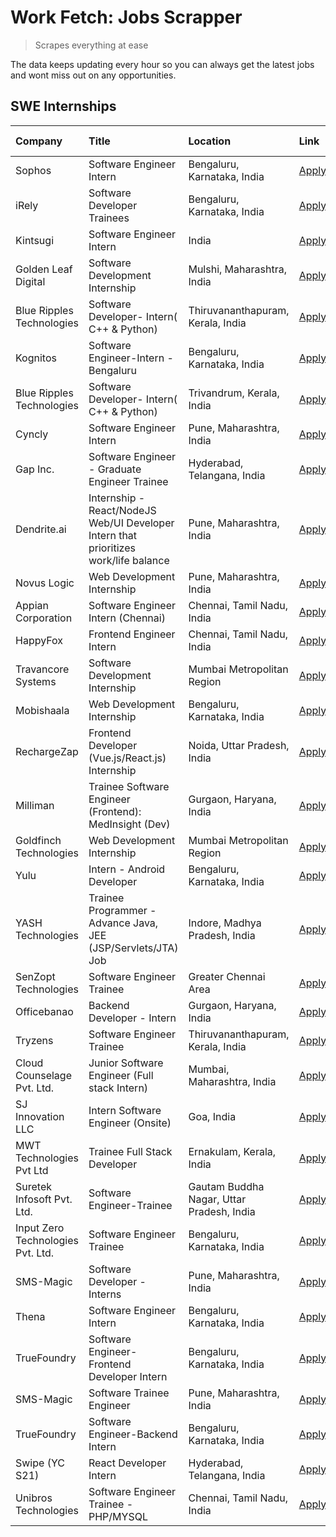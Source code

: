 # Work Fetch: Jobs Scrapper
> Scrapes everything at ease

The data keeps updating every hour so you can always get the latest jobs and wont miss out on any opportunities.

## SWE Internships
<!--START_SECTION:workfetch-->
| Company                           | Title                                                                                | Location                                  | Link                                                                                                                                                                                                                                                                                                    | Date Posted   |
|:----------------------------------|:-------------------------------------------------------------------------------------|:------------------------------------------|:--------------------------------------------------------------------------------------------------------------------------------------------------------------------------------------------------------------------------------------------------------------------------------------------------------|:--------------|
| Sophos                            | Software Engineer Intern                                                             | Bengaluru, Karnataka, India               | [Apply](https://in.linkedin.com/jobs/view/software-engineer-intern-at-sophos-3861635553?refId=nlQg9HTtK5WPDMK9ucFIsA%3D%3D&trackingId=XfacSxFK32nFz8ZUVRz0xA%3D%3D&position=11&pageNum=0&trk=public_jobs_jserp-result_search-card)                                                                      | 2024-03-18    |
| iRely                             | Software Developer Trainees                                                          | Bengaluru, Karnataka, India               | [Apply](https://in.linkedin.com/jobs/view/software-developer-trainees-at-irely-3860566039?refId=nlQg9HTtK5WPDMK9ucFIsA%3D%3D&trackingId=5r4oqcvPicZdkcdRS%2BgclA%3D%3D&position=20&pageNum=0&trk=public_jobs_jserp-result_search-card)                                                                  | 2024-03-18    |
| Kintsugi                          | Software Engineer Intern                                                             | India                                     | [Apply](https://in.linkedin.com/jobs/view/software-engineer-intern-at-kintsugi-3857074071?refId=3kp%2BMFfKMF4XneQMsYnkAA%3D%3D&trackingId=MkkUabWWR1D%2FxRSgcd8MDw%3D%3D&position=13&pageNum=1&trk=public_jobs_jserp-result_search-card)                                                                | 2024-03-16    |
| Golden Leaf Digital               | Software Development Internship                                                      | Mulshi, Maharashtra, India                | [Apply](https://in.linkedin.com/jobs/view/software-development-internship-at-golden-leaf-digital-3858085305?refId=nlQg9HTtK5WPDMK9ucFIsA%3D%3D&trackingId=V1v4a%2BmAUd62nj0vWrmtdg%3D%3D&position=5&pageNum=0&trk=public_jobs_jserp-result_search-card)                                                 | 2024-03-15    |
| Blue Ripples Technologies         | Software Developer- Intern( C++ & Python)                                            | Thiruvananthapuram, Kerala, India         | [Apply](https://in.linkedin.com/jobs/view/software-developer-intern-c%2B%2B-python-at-blue-ripples-technologies-3855594494?refId=3kp%2BMFfKMF4XneQMsYnkAA%3D%3D&trackingId=QhK2i6kVVQujLPD09XZWUA%3D%3D&position=7&pageNum=1&trk=public_jobs_jserp-result_search-card)                                  | 2024-03-14    |
| Kognitos                          | Software Engineer-Intern -Bengaluru                                                  | Bengaluru, Karnataka, India               | [Apply](https://in.linkedin.com/jobs/view/software-engineer-intern-bengaluru-at-kognitos-3855361239?refId=nlQg9HTtK5WPDMK9ucFIsA%3D%3D&trackingId=HrqaNlqG0j%2Bk%2Bl9dOpneWg%3D%3D&position=15&pageNum=0&trk=public_jobs_jserp-result_search-card)                                                      | 2024-03-13    |
| Blue Ripples Technologies         | Software Developer- Intern( C++  & Python)                                           | Trivandrum, Kerala, India                 | [Apply](https://in.linkedin.com/jobs/view/software-developer-intern-c%2B%2B-python-at-blue-ripples-technologies-3856150730?refId=3kp%2BMFfKMF4XneQMsYnkAA%3D%3D&trackingId=8KbTVYMwdidytDcJcJZsaA%3D%3D&position=11&pageNum=1&trk=public_jobs_jserp-result_search-card)                                 | 2024-03-13    |
| Cyncly                            | Software Engineer Intern                                                             | Pune, Maharashtra, India                  | [Apply](https://in.linkedin.com/jobs/view/software-engineer-intern-at-cyncly-3853990178?refId=3kp%2BMFfKMF4XneQMsYnkAA%3D%3D&trackingId=LcF3iHdffk%2FUYGO5Aw8VuQ%3D%3D&position=17&pageNum=1&trk=public_jobs_jserp-result_search-card)                                                                  | 2024-03-13    |
| Gap Inc.                          | Software Engineer - Graduate Engineer Trainee                                        | Hyderabad, Telangana, India               | [Apply](https://in.linkedin.com/jobs/view/software-engineer-graduate-engineer-trainee-at-gap-inc-3853818960?refId=nlQg9HTtK5WPDMK9ucFIsA%3D%3D&trackingId=F%2FOfoPcJViq3qvDPeImqag%3D%3D&position=7&pageNum=0&trk=public_jobs_jserp-result_search-card)                                                 | 2024-03-12    |
| Dendrite.ai                       | Internship - React/NodeJS Web/UI Developer Intern that prioritizes work/life balance | Pune, Maharashtra, India                  | [Apply](https://in.linkedin.com/jobs/view/internship-react-nodejs-web-ui-developer-intern-that-prioritizes-work-life-balance-at-dendrite-ai-3853583200?refId=3kp%2BMFfKMF4XneQMsYnkAA%3D%3D&trackingId=5qtzcAoq0XWkg6V%2B83gj%2Fw%3D%3D&position=21&pageNum=1&trk=public_jobs_jserp-result_search-card) | 2024-03-12    |
| Novus Logic                       | Web Development Internship                                                           | Pune, Maharashtra, India                  | [Apply](https://in.linkedin.com/jobs/view/web-development-internship-at-novus-logic-3850815684?refId=3kp%2BMFfKMF4XneQMsYnkAA%3D%3D&trackingId=g%2BuEhv7JaUg8mVmTWCY2LA%3D%3D&position=25&pageNum=1&trk=public_jobs_jserp-result_search-card)                                                           | 2024-03-08    |
| Appian Corporation                | Software Engineer Intern (Chennai)                                                   | Chennai, Tamil Nadu, India                | [Apply](https://in.linkedin.com/jobs/view/software-engineer-intern-chennai-at-appian-corporation-3848335036?refId=nlQg9HTtK5WPDMK9ucFIsA%3D%3D&trackingId=B%2Fvg5F6crdg1Kie9UjivGA%3D%3D&position=3&pageNum=0&trk=public_jobs_jserp-result_search-card)                                                 | 2024-03-07    |
| HappyFox                          | Frontend Engineer Intern                                                             | Chennai, Tamil Nadu, India                | [Apply](https://in.linkedin.com/jobs/view/frontend-engineer-intern-at-happyfox-3848357951?refId=3kp%2BMFfKMF4XneQMsYnkAA%3D%3D&trackingId=9G7XADUX8ho07bhKwEdkjA%3D%3D&position=19&pageNum=1&trk=public_jobs_jserp-result_search-card)                                                                  | 2024-03-07    |
| Travancore Systems                | Software Development Internship                                                      | Mumbai Metropolitan Region                | [Apply](https://in.linkedin.com/jobs/view/software-development-internship-at-travancore-systems-3847706952?refId=nlQg9HTtK5WPDMK9ucFIsA%3D%3D&trackingId=1pD77mY48Rccmhsyvp043g%3D%3D&position=10&pageNum=0&trk=public_jobs_jserp-result_search-card)                                                   | 2024-03-05    |
| Mobishaala                        | Web Development Internship                                                           | Bengaluru, Karnataka, India               | [Apply](https://in.linkedin.com/jobs/view/web-development-internship-at-mobishaala-3847710287?refId=nlQg9HTtK5WPDMK9ucFIsA%3D%3D&trackingId=%2Bga%2FxPLKF1%2BUWGwOOYP1AA%3D%3D&position=19&pageNum=0&trk=public_jobs_jserp-result_search-card)                                                          | 2024-03-05    |
| RechargeZap                       | Frontend Developer  (Vue.js/React.js) Internship                                     | Noida, Uttar Pradesh, India               | [Apply](https://in.linkedin.com/jobs/view/frontend-developer-vue-js-react-js-internship-at-rechargezap-3847708827?refId=3kp%2BMFfKMF4XneQMsYnkAA%3D%3D&trackingId=iF%2FrFjphDmbEFo4m1mwCzA%3D%3D&position=6&pageNum=1&trk=public_jobs_jserp-result_search-card)                                         | 2024-03-05    |
| Milliman                          | Trainee Software Engineer (Frontend): MedInsight (Dev)                               | Gurgaon, Haryana, India                   | [Apply](https://in.linkedin.com/jobs/view/trainee-software-engineer-frontend-medinsight-dev-at-milliman-3792874280?refId=nlQg9HTtK5WPDMK9ucFIsA%3D%3D&trackingId=WeP7Akvug0NX4smd0iI13g%3D%3D&position=8&pageNum=0&trk=public_jobs_jserp-result_search-card)                                            | 2024-03-01    |
| Goldfinch Technologies            | Web Development Internship                                                           | Mumbai Metropolitan Region                | [Apply](https://in.linkedin.com/jobs/view/web-development-internship-at-goldfinch-technologies-3837823879?refId=3kp%2BMFfKMF4XneQMsYnkAA%3D%3D&trackingId=ZBmq4GScXFPMpoOCLoDDMA%3D%3D&position=23&pageNum=1&trk=public_jobs_jserp-result_search-card)                                                  | 2024-02-22    |
| Yulu                              | Intern - Android Developer                                                           | Bengaluru, Karnataka, India               | [Apply](https://in.linkedin.com/jobs/view/intern-android-developer-at-yulu-3834459982?refId=3kp%2BMFfKMF4XneQMsYnkAA%3D%3D&trackingId=O8vW75KlBU8LZE4BmS2ODw%3D%3D&position=24&pageNum=1&trk=public_jobs_jserp-result_search-card)                                                                      | 2024-02-19    |
| YASH Technologies                 | Trainee Programmer - Advance Java, JEE (JSP/Servlets/JTA) Job                        | Indore, Madhya Pradesh, India             | [Apply](https://in.linkedin.com/jobs/view/trainee-programmer-advance-java-jee-jsp-servlets-jta-job-at-yash-technologies-3811759183?refId=nlQg9HTtK5WPDMK9ucFIsA%3D%3D&trackingId=%2FckcwmUodZ%2BLkhie4otchQ%3D%3D&position=21&pageNum=0&trk=public_jobs_jserp-result_search-card)                       | 2024-02-13    |
| SenZopt Technologies              | Software Engineer Trainee                                                            | Greater Chennai Area                      | [Apply](https://in.linkedin.com/jobs/view/software-engineer-trainee-at-senzopt-technologies-3827688781?refId=3kp%2BMFfKMF4XneQMsYnkAA%3D%3D&trackingId=Dxu%2BedIof3HGD94DGlt3TQ%3D%3D&position=10&pageNum=1&trk=public_jobs_jserp-result_search-card)                                                   | 2024-02-12    |
| Officebanao                       | Backend Developer - Intern                                                           | Gurgaon, Haryana, India                   | [Apply](https://in.linkedin.com/jobs/view/backend-developer-intern-at-officebanao-3814263731?refId=3kp%2BMFfKMF4XneQMsYnkAA%3D%3D&trackingId=j6heamAbH76j%2B6YSoHFaPA%3D%3D&position=1&pageNum=1&trk=public_jobs_jserp-result_search-card)                                                              | 2024-01-31    |
| Tryzens                           | Software Engineer Trainee                                                            | Thiruvananthapuram, Kerala, India         | [Apply](https://in.linkedin.com/jobs/view/software-engineer-trainee-at-tryzens-3809363491?refId=3kp%2BMFfKMF4XneQMsYnkAA%3D%3D&trackingId=i%2BJMiYBek1nLsu8E0HbdaQ%3D%3D&position=14&pageNum=1&trk=public_jobs_jserp-result_search-card)                                                                | 2024-01-18    |
| Cloud Counselage Pvt. Ltd.        | Junior Software Engineer (Full stack Intern)                                         | Mumbai, Maharashtra, India                | [Apply](https://in.linkedin.com/jobs/view/junior-software-engineer-full-stack-intern-at-cloud-counselage-pvt-ltd-3803132814?refId=nlQg9HTtK5WPDMK9ucFIsA%3D%3D&trackingId=ydZCxG0CWd7cd%2BEWCF7XDw%3D%3D&position=25&pageNum=0&trk=public_jobs_jserp-result_search-card)                                | 2024-01-11    |
| SJ Innovation LLC                 | Intern Software Engineer (Onsite)                                                    | Goa, India                                | [Apply](https://in.linkedin.com/jobs/view/intern-software-engineer-onsite-at-sj-innovation-llc-3799959011?refId=3kp%2BMFfKMF4XneQMsYnkAA%3D%3D&trackingId=Rp90iGlhqsXhKbJmDUaSCA%3D%3D&position=18&pageNum=1&trk=public_jobs_jserp-result_search-card)                                                  | 2024-01-11    |
| MWT Technologies Pvt Ltd          | Trainee Full Stack Developer                                                         | Ernakulam, Kerala, India                  | [Apply](https://in.linkedin.com/jobs/view/trainee-full-stack-developer-at-mwt-technologies-pvt-ltd-3800921715?refId=nlQg9HTtK5WPDMK9ucFIsA%3D%3D&trackingId=JztD8ls2B%2F4txP7ZprZhwA%3D%3D&position=9&pageNum=0&trk=public_jobs_jserp-result_search-card)                                               | 2024-01-09    |
| Suretek Infosoft Pvt. Ltd.        | Software Engineer-Trainee                                                            | Gautam Buddha Nagar, Uttar Pradesh, India | [Apply](https://in.linkedin.com/jobs/view/software-engineer-trainee-at-suretek-infosoft-pvt-ltd-3800934643?refId=nlQg9HTtK5WPDMK9ucFIsA%3D%3D&trackingId=RYyklYnO8lZRDzHHJrEGNQ%3D%3D&position=22&pageNum=0&trk=public_jobs_jserp-result_search-card)                                                   | 2024-01-09    |
| Input Zero Technologies Pvt. Ltd. | Software Engineer Trainee                                                            | Bengaluru, Karnataka, India               | [Apply](https://in.linkedin.com/jobs/view/software-engineer-trainee-at-input-zero-technologies-pvt-ltd-3800927643?refId=3kp%2BMFfKMF4XneQMsYnkAA%3D%3D&trackingId=GlPOIblMR2Owx%2BSowEIIlg%3D%3D&position=3&pageNum=1&trk=public_jobs_jserp-result_search-card)                                         | 2024-01-09    |
| SMS-Magic                         | Software Developer -Interns                                                          | Pune, Maharashtra, India                  | [Apply](https://in.linkedin.com/jobs/view/software-developer-interns-at-sms-magic-3799485343?refId=3kp%2BMFfKMF4XneQMsYnkAA%3D%3D&trackingId=3%2BrTjDh8dNpn950CiGAxsg%3D%3D&position=9&pageNum=1&trk=public_jobs_jserp-result_search-card)                                                              | 2024-01-05    |
| Thena                             | Software Engineer Intern                                                             | Bengaluru, Karnataka, India               | [Apply](https://in.linkedin.com/jobs/view/software-engineer-intern-at-thena-3778731751?refId=nlQg9HTtK5WPDMK9ucFIsA%3D%3D&trackingId=7aEDPyrZo4xs78faUIR1KA%3D%3D&position=17&pageNum=0&trk=public_jobs_jserp-result_search-card)                                                                       | 2023-12-05    |
| TrueFoundry                       | Software Engineer- Frontend Developer Intern                                         | Bengaluru, Karnataka, India               | [Apply](https://in.linkedin.com/jobs/view/software-engineer-frontend-developer-intern-at-truefoundry-3790095058?refId=nlQg9HTtK5WPDMK9ucFIsA%3D%3D&trackingId=n8rFu2pD48Mvh61QzFceQA%3D%3D&position=16&pageNum=0&trk=public_jobs_jserp-result_search-card)                                              | 2023-11-24    |
| SMS-Magic                         | Software Trainee Engineer                                                            | Pune, Maharashtra, India                  | [Apply](https://in.linkedin.com/jobs/view/software-trainee-engineer-at-sms-magic-3761409781?refId=3kp%2BMFfKMF4XneQMsYnkAA%3D%3D&trackingId=7A4eGJ6VlzuK2IARHtq1bg%3D%3D&position=2&pageNum=1&trk=public_jobs_jserp-result_search-card)                                                                 | 2023-11-16    |
| TrueFoundry                       | Software Engineer-Backend Intern                                                     | Bengaluru, Karnataka, India               | [Apply](https://in.linkedin.com/jobs/view/software-engineer-backend-intern-at-truefoundry-3779508170?refId=3kp%2BMFfKMF4XneQMsYnkAA%3D%3D&trackingId=oHz6UEf3QrGbkclZYitkhA%3D%3D&position=4&pageNum=1&trk=public_jobs_jserp-result_search-card)                                                        | 2023-11-10    |
| Swipe (YC S21)                    | React Developer Intern                                                               | Hyderabad, Telangana, India               | [Apply](https://in.linkedin.com/jobs/view/react-developer-intern-at-swipe-yc-s21-3737600089?refId=nlQg9HTtK5WPDMK9ucFIsA%3D%3D&trackingId=WnqhDXqgyyZrNJ8Mzpv6DA%3D%3D&position=18&pageNum=0&trk=public_jobs_jserp-result_search-card)                                                                  | 2023-10-13    |
| Unibros Technologies              | Software Engineer Trainee - PHP/MYSQL                                                | Chennai, Tamil Nadu, India                | [Apply](https://in.linkedin.com/jobs/view/software-engineer-trainee-php-mysql-at-unibros-technologies-3656599241?refId=3kp%2BMFfKMF4XneQMsYnkAA%3D%3D&trackingId=7f1%2Fnc8k8J4capiOzaCWAw%3D%3D&position=12&pageNum=1&trk=public_jobs_jserp-result_search-card)                                         | 2023-06-12    |
<!--END_SECTION:workfetch-->
